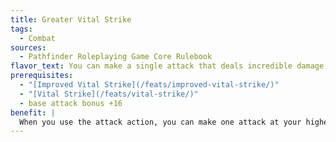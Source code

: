 ```yaml
---
title: Greater Vital Strike
tags:
  - Combat
sources:
  - Pathfinder Roleplaying Game Core Rulebook
flavor_text: You can make a single attack that deals incredible damage.
prerequisites:
  - "[Improved Vital Strike](/feats/improved-vital-strike/)"
  - "[Vital Strike](/feats/vital-strike/)"
  - base attack bonus +16
benefit: |
  When you use the attack action, you can make one attack at your highest base attack bonus that deals additional damage. Roll the weapon's damage dice for the attack four times and add the results together before adding bonuses from Strength, weapon abilities (such as *flaming*), precision based damage, and other damage bonuses. These extra weapon damage dice are not multiplied on a critical hit, but are added to the total.
---
```



